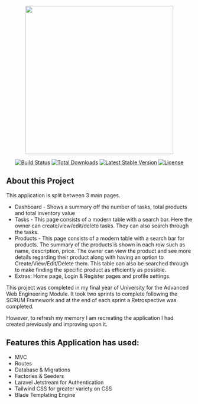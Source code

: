<p align="center"><a href="https://laravel.com" target="_blank"><img src="https://raw.githubusercontent.com/laravel/art/master/logo-lockup/5%20SVG/2%20CMYK/1%20Full%20Color/laravel-logolockup-cmyk-red.svg" width="400"></a></p>

<p align="center">
<a href="https://travis-ci.org/laravel/framework"><img src="https://travis-ci.org/laravel/framework.svg" alt="Build Status"></a>
<a href="https://packagist.org/packages/laravel/framework"><img src="https://img.shields.io/packagist/dt/laravel/framework" alt="Total Downloads"></a>
<a href="https://packagist.org/packages/laravel/framework"><img src="https://img.shields.io/packagist/v/laravel/framework" alt="Latest Stable Version"></a>
<a href="https://packagist.org/packages/laravel/framework"><img src="https://img.shields.io/packagist/l/laravel/framework" alt="License"></a>
</p>

## About this Project

This application is split between 3 main pages.
* Dashboard - Shows a summary off the number of tasks, total products and total inventory value
* Tasks - This page consists of a modern table with a search bar. Here the owner can create/view/edit/delete tasks. They can also search through the tasks.
* Products - This page consists of a modern table with a search bar for products. The summary of the products is shown in each row such as name, description, price. The owner can view the product and see more details regarding their product along with having an option to Create/View/Edit/Delete them. This table can also be searched through to make finding the specific product as efficiently as possible.
* Extras: Home page, Login & Register pages and profile settings.

This project was completed in my final year of University for the Advanced Web Engineering Module. It took two sprints to complete following the SCRUM Framework and at the end of each sprint a Retrospective was completed.

However, to refresh my memory I am recreating the application I had created previously and improving upon it.

## Features this Application has used:

* MVC
* Routes
* Database & Migrations
* Factories & Seeders
* Laravel Jetstream for Authentication
* Tailwind CSS for greater variety on CSS
* Blade Templating Engine


